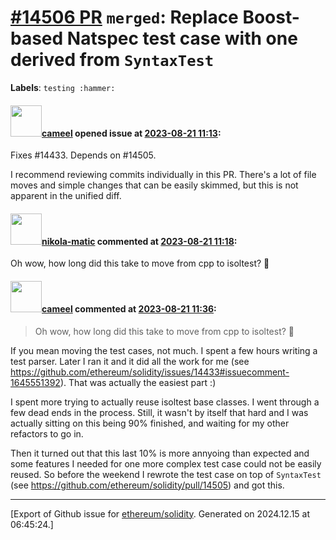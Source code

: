 # [\#14506 PR](https://github.com/ethereum/solidity/pull/14506) `merged`: Replace Boost-based Natspec test case with one derived from `SyntaxTest`
**Labels**: `testing :hammer:`


#### <img src="https://avatars.githubusercontent.com/u/137030?v=4" width="50">[cameel](https://github.com/cameel) opened issue at [2023-08-21 11:13](https://github.com/ethereum/solidity/pull/14506):

Fixes #14433.
Depends on #14505.

I recommend reviewing commits individually in this PR. There's a lot of file moves and simple changes that can be easily skimmed, but this is not apparent in the unified diff.

#### <img src="https://avatars.githubusercontent.com/u/4415530?u=dc3db70e8fbd03f92ca81ee173d57774ce61084d&v=4" width="50">[nikola-matic](https://github.com/nikola-matic) commented at [2023-08-21 11:18](https://github.com/ethereum/solidity/pull/14506#issuecomment-1686137936):

Oh wow, how long did this take to move from cpp to isoltest? :rocket:

#### <img src="https://avatars.githubusercontent.com/u/137030?v=4" width="50">[cameel](https://github.com/cameel) commented at [2023-08-21 11:36](https://github.com/ethereum/solidity/pull/14506#issuecomment-1686163646):

> Oh wow, how long did this take to move from cpp to isoltest? 🚀

If you mean moving the test cases, not much. I spent a few hours writing a test parser. Later I ran it and it did all the work for me (see https://github.com/ethereum/solidity/issues/14433#issuecomment-1645551392). That was actually the easiest part :)

I spent more trying to actually reuse isoltest base classes. I went through a few dead ends in the process. Still, it wasn't by itself that hard and I was actually sitting on this being 90% finished, and waiting for my other refactors to go in.

Then it turned out that this last 10% is more annyoing than expected and some features I needed for one more complex test case could not be easily reused. So before the weekend I rewrote the test case on top of `SyntaxTest` (see https://github.com/ethereum/solidity/pull/14505) and got this.


-------------------------------------------------------------------------------



[Export of Github issue for [ethereum/solidity](https://github.com/ethereum/solidity). Generated on 2024.12.15 at 06:45:24.]

